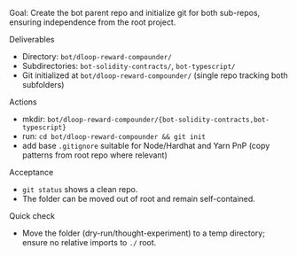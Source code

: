 Goal: Create the bot parent repo and initialize git for both sub-repos, ensuring independence from the root project.

Deliverables
- Directory: `bot/dloop-reward-compounder/`
- Subdirectories: `bot-solidity-contracts/`, `bot-typescript/`
- Git initialized at `bot/dloop-reward-compounder/` (single repo tracking both subfolders)

Actions
- mkdir: `bot/dloop-reward-compounder/{bot-solidity-contracts,bot-typescript}`
- run: `cd bot/dloop-reward-compounder && git init`
- add base `.gitignore` suitable for Node/Hardhat and Yarn PnP (copy patterns from root repo where relevant)

Acceptance
- `git status` shows a clean repo.
- The folder can be moved out of root and remain self-contained.

Quick check
- Move the folder (dry-run/thought-experiment) to a temp directory; ensure no relative imports to `./` root.

